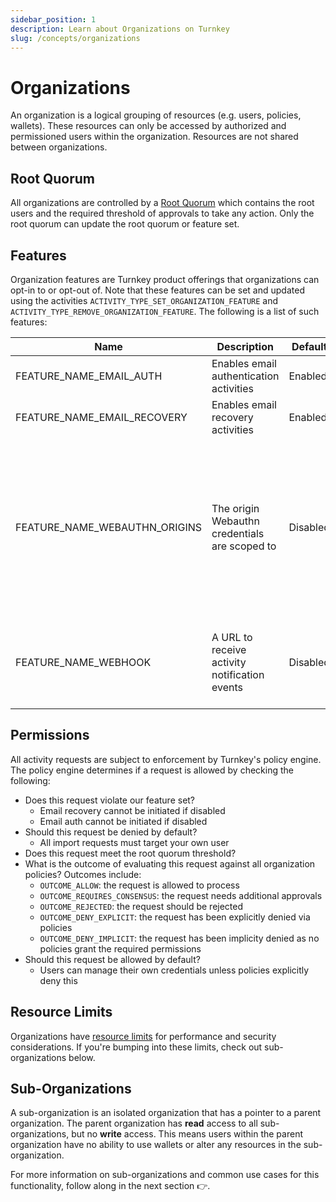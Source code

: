 ```yaml
---
sidebar_position: 1
description: Learn about Organizations on Turnkey
slug: /concepts/organizations
---
```


# Organizations

An organization is a logical grouping of resources (e.g. users, policies, wallets). These resources can only be accessed by authorized and permissioned users within the organization. Resources are not shared between organizations.

## Root Quorum

All organizations are controlled by a [Root Quorum](/concepts/users/root-quorum) which contains the root users and the required threshold of approvals to take any action. Only the root quorum can update the root quorum or feature set.

## Features

Organization features are Turnkey product offerings that organizations can opt-in to or opt-out of. Note that these features can be set and updated using the activities `ACTIVITY_TYPE_SET_ORGANIZATION_FEATURE` and `ACTIVITY_TYPE_REMOVE_ORGANIZATION_FEATURE`. The following is a list of such features:

| Name                          | Description                                   | Default  | Notes                                                                                                                                                                                                                                                                              |
| ----------------------------- | --------------------------------------------- | -------- | ---------------------------------------------------------------------------------------------------------------------------------------------------------------------------------------------------------------------------------------------------------------------------------- |
| FEATURE_NAME_EMAIL_AUTH       | Enables email authentication activities       | Enabled  | Can only be initiated by a parent organization for a sub-organization.                                                                                                                                                                                                             |
| FEATURE_NAME_EMAIL_RECOVERY   | Enables email recovery activities             | Enabled  | Can only be initiated by a parent organization for a sub-organization.                                                                                                                                                                                                             |
| FEATURE_NAME_WEBAUTHN_ORIGINS | The origin Webauthn credentials are scoped to | Disabled | Parent organization feature applies to all sub-organizations. <br></br><br></br> If not enabled, sub-organizations default to allowing all origins: "\*". For Passkey WaaS, we highly recommend enabling this feature. <br></br><br></br> Example value: "https://www.turnkey.com" |
| FEATURE_NAME_WEBHOOK          | A URL to receive activity notification events | Disabled | This feature is currently experimental. <br></br><br></br> Example value: "https://your.service.com/webhook"                                                                                                                                                                       |

## Permissions

All activity requests are subject to enforcement by Turnkey's policy engine. The policy engine determines if a request is allowed by checking the following:

- Does this request violate our feature set?
  - Email recovery cannot be initiated if disabled
  - Email auth cannot be initiated if disabled
- Should this request be denied by default?
  - All import requests must target your own user
- Does this request meet the root quorum threshold?
- What is the outcome of evaluating this request against all organization policies? Outcomes include:
  - `OUTCOME_ALLOW`: the request is allowed to process
  - `OUTCOME_REQUIRES_CONSENSUS`: the request needs additional approvals
  - `OUTCOME_REJECTED`: the request should be rejected
  - `OUTCOME_DENY_EXPLICIT`: the request has been explicitly denied via policies
  - `OUTCOME_DENY_IMPLICIT`: the request has been implicity denied as no policies grant the required permissions
- Should this request be allowed by default?
  - Users can manage their own credentials unless policies explicitly deny this

## Resource Limits

Organizations have [resource limits](../getting-started/resource-limits.md) for performance and security considerations. If you're bumping into these limits, check out sub-organizations below.

## Sub-Organizations

A sub-organization is an isolated organization that has a pointer to a parent organization. The parent organization has **read** access to all sub-organizations, but no **write** access. This means users within the parent organization have no ability to use wallets or alter any resources in the sub-organization.

For more information on sub-organizations and common use cases for this functionality, follow along in the next section 👉.
